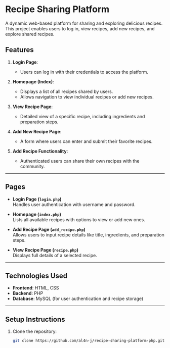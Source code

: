 # Recipe Sharing Platform

A dynamic web-based platform for sharing and exploring delicious recipes. This project enables users to log in, view recipes, add new recipes, and explore shared recipes.

## Features

1. **Login Page**:  
   - Users can log in with their credentials to access the platform.

2. **Homepage (Index)**:  
   - Displays a list of all recipes shared by users.
   - Allows navigation to view individual recipes or add new recipes.

3. **View Recipe Page**:  
   - Detailed view of a specific recipe, including ingredients and preparation steps.

4. **Add New Recipe Page**:  
   - A form where users can enter and submit their favorite recipes.

5. **Add Recipe Functionality**:  
   - Authenticated users can share their own recipes with the community.

---

## Pages

- **Login Page (`login.php`)**  
  Handles user authentication with username and password.

- **Homepage (`index.php`)**  
  Lists all available recipes with options to view or add new ones.

- **Add Recipe Page (`add_recipe.php`)**  
  Allows users to input recipe details like title, ingredients, and preparation steps.

- **View Recipe Page (`recipe.php`)**  
  Displays full details of a selected recipe.

---

## Technologies Used

- **Frontend**: HTML, CSS  
- **Backend**: PHP  
- **Database**: MySQL (for user authentication and recipe storage)

---

## Setup Instructions

1. Clone the repository:
   ```bash
   git clone https://github.com/al4n-j/recipe-sharing-platform-php.git
